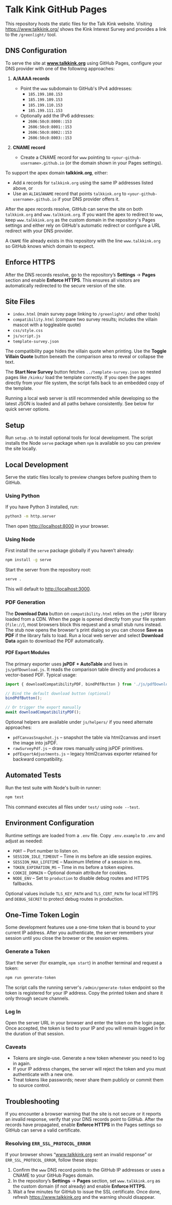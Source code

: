 # Talk Kink GitHub Pages

This repository hosts the static files for the Talk Kink website.
Visiting https://www.talkkink.org/ shows the Kink Interest Survey and
provides a link to the `/greenlight/` tool.

## DNS Configuration

To serve the site at **www.talkkink.org** using GitHub Pages, configure your DNS provider with one of the following approaches:

1. **A/AAAA records**
   - Point the `www` subdomain to GitHub's IPv4 addresses:
     - `185.199.108.153`
     - `185.199.109.153`
     - `185.199.110.153`
     - `185.199.111.153`
   - Optionally add the IPv6 addresses:
     - `2606:50c0:8000::153`
     - `2606:50c0:8001::153`
     - `2606:50c0:8002::153`
     - `2606:50c0:8003::153`

2. **CNAME record**
   - Create a CNAME record for `www` pointing to `<your-github-username>.github.io` (or the domain shown in your Pages settings).
   
To support the apex domain **talkkink.org**, either:

- Add `A` records for `talkkink.org` using the same IP addresses listed above, or
- Use an `ALIAS`/`ANAME` record that points `talkkink.org` to `<your-github-username>.github.io` if your DNS provider offers it.

After the apex records resolve, GitHub can serve the site on both `talkkink.org` and `www.talkkink.org`. If you want the apex to redirect to `www`, keep `www.talkkink.org` as the custom domain in the repository's Pages settings and either rely on GitHub's automatic redirect or configure a URL redirect with your DNS provider.

A `CNAME` file already exists in this repository with the line `www.talkkink.org` so GitHub knows which domain to expect.

## Enforce HTTPS

After the DNS records resolve, go to the repository’s **Settings** → **Pages** section and enable **Enforce HTTPS**. This ensures all visitors are automatically redirected to the secure version of the site.

## Site Files

- `index.html` (main survey page linking to `/greenlight/` and other tools)
- `compatibility.html` (compare two survey results; includes the villain mascot with a toggleable quote)
- `css/style.css`
- `js/script.js`
- `template-survey.json`

The compatibility page hides the villain quote when printing. Use the **Toggle Villain Quote** button beneath the comparison area to reveal or collapse the text.

The **Start New Survey** button fetches `../template-survey.json` so nested
pages like `/kinks/` load the template correctly. If you open the pages
directly from your file system, the script falls back to an embedded copy of
the template.

Running a local web server is still recommended while developing so the latest
JSON is loaded and all paths behave consistently. See below for quick server
options.

## Setup

Run `setup.sh` to install optional tools for local development. The script
installs the Node `serve` package when `npm` is available so you can preview
the site locally.

## Local Development

Serve the static files locally to preview changes before pushing them to GitHub.

### Using Python

If you have Python 3 installed, run:

```bash
python3 -m http.server
```

Then open <http://localhost:8000> in your browser.

### Using Node

First install the `serve` package globally if you haven’t already:

```bash
npm install -g serve
```

Start the server from the repository root:

```bash
serve .
```

This will default to <http://localhost:3000>.

### PDF Generation

The **Download Data** button on `compatibility.html` relies on the `jsPDF` library
loaded from a CDN. When the page is opened directly from your file system
(`file://`), most browsers block this request and a small stub runs instead. The
stub now opens the browser's print dialog so you can choose **Save as PDF** if the
library fails to load. Run a local web server and select **Download Data** again
to download the PDF automatically.

#### PDF Export Modules

The primary exporter uses **jsPDF + AutoTable** and lives in
`js/pdfDownload.js`. It reads the comparison table directly and produces a
vector-based PDF. Typical usage:

```javascript
import { downloadCompatibilityPDF, bindPdfButton } from './js/pdfDownload.js';

// Bind the default download button (optional)
bindPdfButton();

// Or trigger the export manually
await downloadCompatibilityPDF();
```

Optional helpers are available under `js/helpers/` if you need alternate
approaches:

- `pdfCanvasSnapshot.js` – snapshot the table via html2canvas and insert the
  image into jsPDF.
- `rawSurveyPdf.js` – draw rows manually using jsPDF primitives.
- `pdfExportAdjustments.js` – legacy html2canvas exporter retained for backward
  compatibility.

## Automated Tests

Run the test suite with Node's built-in runner:

```bash
npm test
```

This command executes all files under `test/` using `node --test`.

## Environment Configuration

Runtime settings are loaded from a `.env` file. Copy `.env.example` to `.env`
and adjust as needed:

- `PORT` – Port number to listen on.
- `SESSION_IDLE_TIMEOUT` – Time in ms before an idle session expires.
- `SESSION_MAX_LIFETIME` – Maximum lifetime of a session in ms.
- `TOKEN_EXPIRATION_MS` – Time in ms before a token expires.
- `COOKIE_DOMAIN` – Optional domain attribute for cookies.
- `NODE_ENV` – Set to `production` to disable debug routes and HTTPS fallbacks.

Optional values include `TLS_KEY_PATH` and `TLS_CERT_PATH` for local HTTPS and
`DEBUG_SECRET` to protect debug routes in production.

## One-Time Token Login

Some development features use a one-time token that is bound to your current
IP address. After you authenticate, the server remembers your session until you
close the browser or the session expires.

### Generate a Token

Start the server (for example, `npm start`) in another terminal and request a token:

```bash
npm run generate-token
```

The script calls the running server's `/admin/generate-token` endpoint so the
token is registered for your IP address. Copy the printed token and share it
only through secure channels.

### Log In

Open the server URL in your browser and enter the token on the login page.
Once accepted, the token is tied to your IP and you will remain logged in for
the duration of that session.

### Caveats

- Tokens are single-use. Generate a new token whenever you need to log in
  again.
- If your IP address changes, the server will reject the token and you must
  authenticate with a new one.
- Treat tokens like passwords; never share them publicly or commit them to
  source control.

## Troubleshooting

If you encounter a browser warning that the site is not secure or it reports an invalid response, verify that your DNS records point to GitHub. After the records have propagated, enable **Enforce HTTPS** in the Pages settings so GitHub can serve a valid certificate.

### Resolving `ERR_SSL_PROTOCOL_ERROR`
If your browser shows “www.talkkink.org sent an invalid response” or `ERR_SSL_PROTOCOL_ERROR`, follow these steps:
1. Confirm the `www` DNS record points to the GitHub IP addresses or uses a CNAME to your GitHub Pages domain.
2. In the repository’s **Settings** → **Pages** section, set `www.talkkink.org` as the custom domain (if not already) and enable **Enforce HTTPS**.
3. Wait a few minutes for GitHub to issue the SSL certificate. Once done, refresh https://www.talkkink.org and the warning should disappear.
